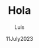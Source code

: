---
layout: "../../layouts/BlogPostLayout.astro"
title: Hola 
date: 11July2023
author: Luis
image: {
    src: "https://picsum.photos/600/300",
    alt: "Lorem picsum",
}
description: Soy Luis
draft: false
category: Hola
---